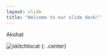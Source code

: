 ```yaml
---
layout: slide
title: "Welcome to our slide deck!"
---
```


Akshat

![skitchtocat](https://octodex.github.com/images/skitchtocat.png)
{: .center}

